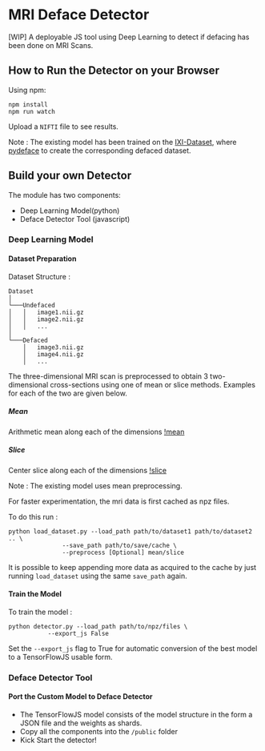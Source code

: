 # MRI Deface Detector

[WIP] A deployable JS tool using Deep Learning to detect if defacing has been done on MRI Scans.

## How to Run the Detector on your Browser

Using npm:

```
npm install
npm run watch
```

Upload a `NIFTI` file to see results.

Note : The existing model has been trained on the [IXI-Dataset](http://brain-development.org/ixi-dataset/), where [pydeface](https://github.com/poldracklab/pydeface) to create the corresponding defaced dataset.

## Build your own Detector

The module has two components:

- Deep Learning Model(python)
- Deface Detector Tool (javascript)

### Deep Learning Model

#### Dataset Preparation

Dataset Structure : 

```
Dataset
│
└───Undefaced
│   │	image1.nii.gz 
│   │	image2.nii.gz 
│   │	...
│
└───Defaced
    │	image3.nii.gz 
    │	image4.nii.gz
    │	...
```

The three-dimensional MRI scan is preprocessed to obtain 3 two-dimensional cross-sections using one of mean or slice methods. Examples for each of the two are given below.

##### Mean
Arithmetic mean along each of the dimensions
[!mean](assets/undefaced_mean.jpg)

##### Slice
Center slice along each of the dimensions
[!slice](assets/undefaced_slice.jpg)

Note : The existing model uses mean preprocessing.

For faster experimentation, the mri data is first cached as npz files.

To do this run :

```
python load_dataset.py --load_path path/to/dataset1 path/to/dataset2 .. \
		       --save_path path/to/save/cache \
		       --preprocess [Optional] mean/slice
```

It is possible to keep appending more data as acquired to the cache by just running `load_dataset` using the same `save_path` again.

#### Train the Model

To train the model :

```
python detector.py --load_path path/to/npz/files \
		   --export_js False
```

Set the `--export_js` flag to True for automatic conversion of the best model to a TensorFlowJS usable form.


### Deface Detector Tool

#### Port the Custom Model to Deface Detector

- The TensorFlowJS model consists of the model structure in the form a JSON file and the weights as shards.
- Copy all the components into the `/public` folder
- Kick Start the detector!
